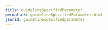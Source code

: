 ```yaml
---
title: guidelineSpecifiedParameter
permalink: guidelineSpecifiedParameter.html
jsonid: guidelinespecifiedparameter
---
```

